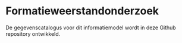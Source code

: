 # Formatieweerstandonderzoek
De gegevenscatalogus voor dit informatiemodel wordt in deze Github repository ontwikkeld.
